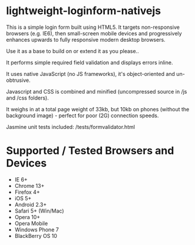 lightweight-loginform-nativejs
==============================

This is a simple login form built using HTML5. It targets non-responsive browsers (e.g. IE6), then small-screen mobile devices and progressively enhances upwards to fully responsive modern desktop browsers.

Use it as a base to build on or extend it as you please..

It performs simple required field validation and displays errors inline.

It uses native JavaScript (no JS frameworks), it's object-oriented and un-obtrusive.

Javascript and CSS is combined and minified (uncompressed source in /js and /css folders).

It weighs in at a total page weight of 33kb, but 10kb on phones (without the background image) - perfect for poor (2G) connection speeds.

Jasmine unit tests included: /tests/formvalidator.html

Supported / Tested Browsers and Devices
=======================================

- IE 6+
- Chrome 13+
- Firefox 4+
- iOS 5+
- Android 2.3+
- Safari 5+ (Win/Mac)
- Opera 10+
- Opera Mobile
- Windows Phone 7
- BlackBerry OS 10
